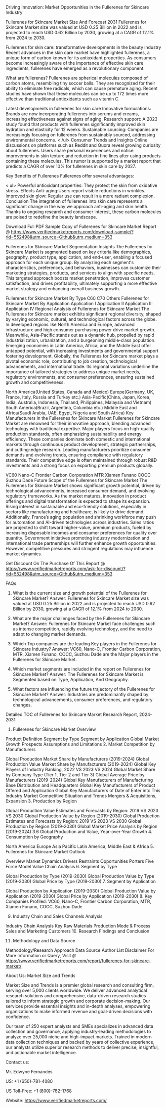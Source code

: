 Driving Innovation: Market Opportunities in the Fullerenes for Skincare Industry


Fullerenes for Skincare Market Size And Forecast 2031
Fullerenes for Skincare Market size was valued at USD 0.25 Billion in 2022 and is projected to reach USD 0.62 Billion by 2030, growing at a CAGR of 12.1% from 2024 to 2030.

Fullerenes for skin care: transformative developments in the beauty industry
Recent advances in the skin care market have highlighted fullerenes, a unique form of carbon known for its antioxidant properties. As consumers become increasingly aware of the importance of effective skin care ingredients, fullerenes have emerged as a revolutionary component.

What are fullerenes?
Fullerenes are spherical molecules composed of carbon atoms, resembling tiny soccer balls. They are recognized for their ability to eliminate free radicals, which can cause premature aging. Recent studies have shown that these molecules can be up to 172 times more effective than traditional antioxidants such as vitamin C.

Latest developments in fullerenes for skin care
Innovative formulations: Brands are now incorporating fullerenes into serums and creams, increasing effectiveness against signs of aging.
Research support: A 2023 study found that products with fullerenes significantly improved skin hydration and elasticity for 12 weeks.
Sustainable sourcing: Companies are increasingly focusing on fullerenes from sustainably sourced, addressing environmental concerns.
< /ul>
Consumer Trends and Insights
Online discussions on platforms such as Reddit and Quora reveal growing curiosity about fullerenes. Users share personal experiences and notice improvements in skin texture and reduction in fine lines after using products containing these molecules. This rumor is supported by a market report that predicts a CAGR of over 10% for fullerenes in skin care by 2027.

Key Benefits of Fullerenes
Fullerenes offer several advantages:

< ul>
Powerful antioxidant properties: They protect the skin from oxidative stress.
Effects Anti-aging:Users report visible reductions in wrinkles.
Improved skin glow: Regular use can result in a more radiant complexion.
Conclusion
The integration of fullerenes into skin care represents a significant change in the way we approach anti-aging and skin health. Thanks to ongoing research and consumer interest, these carbon molecules are poised to redefine the beauty landscape.

Download Full PDF Sample Copy of Fullerenes for Skincare Market Report @ https://www.verifiedmarketreports.com/download-sample/?rid=552498&utm_source=Github&utm_medium=353

Fullerenes for Skincare Market Segmentation Insights
The Fullerenes for Skincare Market is segmented based on key criteria like demographics, geography, product type, application, and end-user, enabling a focused approach for each unique group. By analyzing each segment's characteristics, preferences, and behaviors, businesses can customize their marketing strategies, products, and services to align with specific needs. This targeted approach boosts market penetration, improves customer satisfaction, and drives profitability, ultimately supporting a more effective market strategy and enhancing overall business growth.

Fullerenes for Skincare Market By Type
C60
C70
Others
Fullerenes for Skincare Market By Application
Application I
Application II
Application III
Application IV
Regional Analysis of Fullerenes for Skincare Market
The Fullerenes for Skincare market exhibits significant regional diversity, shaped by varying economic, cultural, and technological factors across the globe. In developed regions like North America and Europe, advanced infrastructure and high consumer purchasing power drive market growth. Meanwhile, Asia-Pacific stands out as a dynamic hub, propelled by rapid industrialization, urbanization, and a burgeoning middle-class population. Emerging economies in Latin America, Africa, and the Middle East offer untapped potential, with increasing investments and governmental support fostering development. Globally, the Fullerenes for Skincare market plays a pivotal economic role, contributing to job creation, technological advancements, and international trade. Its regional variations underline the importance of tailored strategies to address unique market needs, regulatory environments, and consumer preferences, ensuring sustained growth and competitiveness.

North America(United States, Canada and Mexico)
Europe(Germany, UK, France, Italy, Russia and Turkey etc.)
Asia-Pacific(China, Japan, Korea, India, Australia, Indonesia, Thailand, Philippines, Malaysia and Vietnam)
South America(Brazil, Argentina, Columbia etc.)
Middle East and Africa(Saudi Arabia, UAE, Egypt, Nigeria and South Africa)
Key Manufacturers in the Fullerenes for Skincare Market
Fullerenes for Skincare Market are renowned for their innovative approach, blending advanced technology with traditional expertise. Major players focus on high-quality production standards, often emphasizing sustainability and energy efficiency. These companies dominate both domestic and international markets through continuous product development, strategic partnerships, and cutting-edge research. Leading manufacturers prioritize consumer demands and evolving trends, ensuring compliance with regulatory standards. Their competitive edge is often maintained through robust R&D investments and a strong focus on exporting premium products globally.

VC60
Nano-C
Frontier Carbon Corporation
MTR
Xiamen Funano
COCC
Suzhou Dade
Future Scope of the Fullerenes for Skincare Market
The Fullerenes for Skincare Market shows significant growth potential, driven by technological advancements, increased consumer demand, and evolving regulatory frameworks. As the market matures, innovation in product offerings and digital transformation is expected to shape its expansion. Rising interest in sustainable and eco-friendly solutions, especially in sectors like manufacturing and healthcare, is likely to drive demand. Additionally, France’s aging population and shrinking workforce may push for automation and AI-driven technologies across industries. Sales ratios are projected to shift toward higher-value, premium products, fueled by increasing disposable incomes and consumer preferences for quality over quantity. Government initiatives promoting industry modernization and international trade partnerships will further enhance growth opportunities. However, competitive pressures and stringent regulations may influence market dynamics.

Get Discount On The Purchase Of This Report @ https://www.verifiedmarketreports.com/ask-for-discount/?rid=552498&utm_source=Github&utm_medium=353

FAQs
1. What is the current size and growth potential of the Fullerenes for Skincare Market?
Answer: Fullerenes for Skincare Market size was valued at USD 0.25 Billion in 2022 and is projected to reach USD 0.62 Billion by 2030, growing at a CAGR of 12.1% from 2024 to 2030.

2. What are the major challenges faced by the Fullerenes for Skincare Market?
Answer: Fullerenes for Skincare Market face challenges such as intense competition, rapidly evolving technology, and the need to adapt to changing market demands.

3. Which Top companies are the leading Key players in the Fullerenes for Skincare Industry?
Answer: VC60, Nano-C, Frontier Carbon Corporation, MTR, Xiamen Funano, COCC, Suzhou Dade are the Major players in the Fullerenes for Skincare Market.

4. Which market segments are included in the report on Fullerenes for Skincare Market?
Answer: The Fullerenes for Skincare Market is Segmented based on Type, Application, And Geography.

5. What factors are influencing the future trajectory of the Fullerenes for Skincare Market?
Answer: Industries are predominantly shaped by technological advancements, consumer preferences, and regulatory changes.

Detailed TOC of Fullerenes for Skincare Market Research Report, 2024-2031
1. Fullerenes for Skincare Market Overview

Product Definition
Segment by Type
Segment by Application
Global Market Growth Prospects
Assumptions and Limitations
2. Market Competition by Manufacturers

Global Production Market Share by Manufacturers (2019-2024)
Global Production Value Market Share by Manufacturers (2019-2024)
Global Key Players of Industry Ranking, 2022 VS 2023 VS 2024
Global Market Share by Company Type (Tier 1, Tier 2 and Tier 3)
Global Average Price by Manufacturers (2019-2024)
Global Key Manufacturers of Manufacturing Base Distribution and Headquarters
Global Key Manufacturers of Product Offered and Application
Global Key Manufacturers of Date of Enter into This Industry
Market Competitive Situation and Trends
Mergers & Acquisitions, Expansion
3. Production by Region

Global Production Value Estimates and Forecasts by Region: 2019 VS 2023 VS 2030
Global Production Value by Region (2019-2030)
Global Production Estimates and Forecasts by Region: 2019 VS 2023 VS 2030
Global Production by Region (2019-2030)
Global Market Price Analysis by Region (2019-2024) 3.6 Global Production and Value, Year-over-Year Growth
4. Consumption by Geography

North America
Europe
Asia Pacific
Latin America, Middle East & Africa
5. Fullerenes for Skincare Market Outlook

Overview
Market Dynamics
Drivers
Restraints
Opportunities
Porters Five Force Model
Value Chain Analysis 
6. Segment by Type

Global Production by Type (2019-2030)
Global Production Value by Type (2019-2030)
Global Price by Type (2019-2030)
7. Segment by Application

Global Production by Application (2019-2030)
Global Production Value by Application (2019-2030)
Global Price by Application (2019-2030)
8. Key Companies Profiled: VC60, Nano-C, Frontier Carbon Corporation, MTR, Xiamen Funano, COCC, Suzhou Dade

9. Industry Chain and Sales Channels Analysis

Industry Chain Analysis
Key Raw Materials
Production Mode & Process
Sales and Marketing
Customers
10. Research Findings and Conclusion

11. Methodology and Data Source

Methodology/Research Approach
Data Source
Author List
Disclaimer
For More Information or Query, Visit @ https://www.verifiedmarketreports.com/report/fullerenes-for-skincare-market/

About Us: Market Size and Trends

Market Size and Trends is a premier global research and consulting firm, serving over 5,000 clients worldwide. We deliver advanced analytical research solutions and comprehensive, data-driven research studies tailored to inform strategic growth and corporate decision-making. Our services provide essential insights and in-depth analyses, empowering organizations to make informed revenue and goal-driven decisions with confidence.

Our team of 250 expert analysts and SMEs specializes in advanced data collection and governance, applying industry-leading methodologies to analyze over 25,000 niche and high-impact markets. Trained in modern data collection techniques and backed by years of collective experience, our analysts utilize superior research methods to deliver precise, insightful, and actionable market intelligence.

Contact us:

Mr. Edwyne Fernandes

US: +1 (650)-781-4080

US Toll-Free: +1 (800)-782-1768

Website: https://www.verifiedmarketreports.com/
